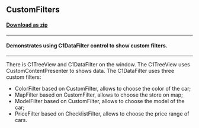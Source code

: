 ## CustomFilters
#### [Download as zip](https://grapecity.github.io/DownGit/#/home?url=https://github.com/GrapeCity/ComponentOne-WPF-Samples/tree/master/NET_4.5.2/C1.WPF.DataFilter/CS/CustomFilters)
____
#### Demonstrates using C1DataFilter control to show custom filters.
____
There is C1TreeView and C1DataFilter on the window.
The C1TreeView uses CustomContentPresenter to shows data.
The C1DataFilter uses three custom filters:

* ColorFilter based on CustomFilter, allows to choose the color of the car;
* MapFilter based on CustomFilter, allows to choose the store on map;
* ModelFilter based on CustomFilter, allows to choose the model of the car;
* PriceFilter based on ChecklistFilter, allows to choose the price range of cars.
